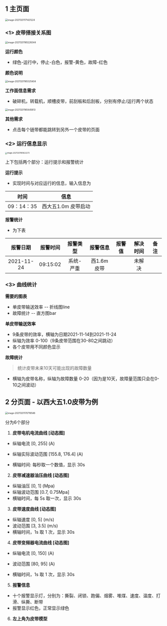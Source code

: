 

## 1 主页面

<img src="/Users/zoriswang/Library/Application%20Support/typora-user-images/image-20211201171421224.png" alt="image-20211201171421224" style="zoom:50%;" />

### <1>  皮带搭接关系图

<img src="/Users/zoriswang/Library/Application%20Support/typora-user-images/image-20211201165226344.png" alt="image-20211201165226344" style="zoom:50%;" />

**运行颜色**

- 绿色-运行中，停止-白色，报警-黄色，故障-红色

**颜色说明**

<img src="/Users/zoriswang/Library/Application%20Support/typora-user-images/image-20211201165325404.png" alt="image-20211201165325404" style="zoom:50%;" />

**工作面信息需求**

- 破碎机，转载机，顺槽皮带，前刮板和后刮板，分别有停止/运行两个状态

<img src="/Users/zoriswang/Library/Application%20Support/typora-user-images/image-20211201165445813.png" alt="image-20211201165445813" style="zoom:50%;" />

**其他需求**

- 点击每个链带都能跳转到另外一个皮带的页面

### <2> 运行信息显示

<img src="/Users/zoriswang/Library/Application%20Support/typora-user-images/image-20211201165622273.png" alt="image-20211201165622273" style="zoom:40%;" />

上下包括两个部分：运行提示和报警统计

**运行提示**

- 实现时间与对应运行的信息，输入信息为

|    时间    |        信息         |
| :--------: | :-----------------: |
| 09：14：35 | 西大五1.0m 皮带启动 |

**报警统计**

- 为下表

|  报警日期  | 报警时间 | 报警类型  |  报警信息  | 报警值 | 解决时间 | 备注 |
| :--------: | :------: | :-------: | :--------: | :----: | :------: | :--: |
| 2021-11-24 | 09:15:02 | 系统-严重 | 西1.6m皮带 |        |  未解决  |      |

### <3> 曲线统计

**需要的图表**

- 单皮带输送效率 -- 折线图line
- 故障统计 -- 直方图bar

**单皮带输送效率**

- 9条皮带的效率，横轴为日期2021-11-14到2021-11-24
- 纵轴为效率 0-100（9条皮带范围在30-80之间跳动）
- 各个皮带用不同颜色显示

**故障统计**

> 统计皮带未来10天可能出现的故障数量

- 横轴为皮带名称，纵轴为故障数量 0-20（因为是10天，故障量范围只会在0-10之间波动）



## 2 分页面 - 以西大五1.0皮带为例

<img src="/Users/zoriswang/Library/Application%20Support/typora-user-images/image-20211201170716546.png" alt="image-20211201170716546" style="zoom:50%;" />

分为6个部分

1. **皮带电机电流曲线 [动态图]**

- 纵轴电流 [0, 255] (A)

- 纵轴实际波动范围 [155.8, 176.4] (A)
- 横轴时间: 每秒取一个数值，显示 30s

2. **皮带减速器油压曲线 [动态图]**

- 纵轴油压 [0, 1] (Mpa)
- 纵轴波动范围 [0.7, 0.75Mpa]
- 横轴时间，每 5s 取一次，显示 30s

3. **皮带速度曲线 [动态图]**

- 纵轴速度 [0, 5] (m/s)
- 波动范围 [3, 3.5] (m/s)
- 横轴时间，1s 取 1 次，显示 30s

4. **皮带变频器电流曲线 [动态图]**

- 纵轴电流 [0, 150] (A)

- 波动范围 [80, 95] (A)
- 横轴时间，1s 取 1 次，显示 30s

5. **报警信息**

- 十个报警显示灯，分别为：撕裂、闭锁、跑偏、烟雾、堆煤、速度、温度、打滑、纵撕、断带
- 报警显示红色，正常显示绿色

6. **左上角为皮带模型**



